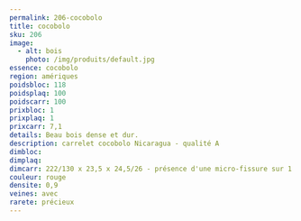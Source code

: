 ```yaml
---
permalink: 206-cocobolo
title: cocobolo
sku: 206
image: 
  - alt: bois
    photo: /img/produits/default.jpg
essence: cocobolo
region: amériques
poidsbloc: 118
poidsplaq: 100
poidscarr: 100
prixbloc: 1
prixplaq: 1
prixcarr: 7,1
details: Beau bois dense et dur.
description: carrelet cocobolo Nicaragua - qualité A
dimbloc: 
dimplaq: 
dimcarr: 222/130 x 23,5 x 24,5/26 - présence d'une micro-fissure sur 1 bout
couleur: rouge
densite: 0,9
veines: avec
rarete: précieux
---
```

